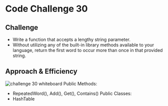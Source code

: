 # Code Challenge 30

## Challenge
- Write a function that accepts a lengthy string parameter.
- Without utilizing any of the built-in library methods available to your language, return the first word to occur more than once in that provided string.
## Approach & Efficiency
![challenge 30 whiteboard]()
Public Methods:
- RepeatedWord(), Add(), Get(), Contains()
Public Classes:
- HashTable
